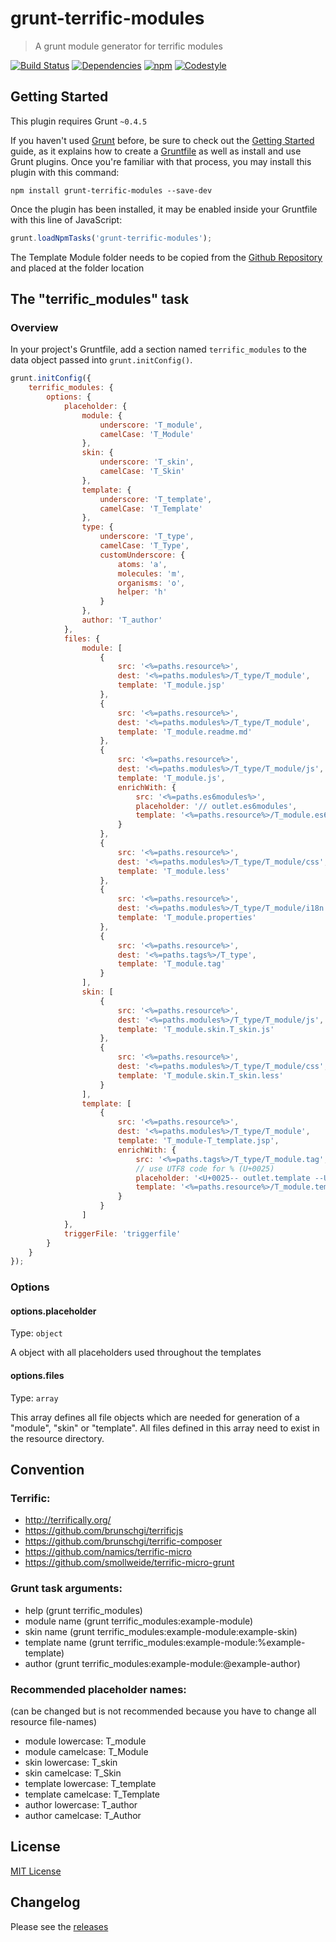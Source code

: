 # grunt-terrific-modules

> A grunt module generator for terrific modules

[![Build Status](https://img.shields.io/travis/smollweide/grunt-terrific-modules/master.svg)](https://travis-ci.org/smollweide/grunt-terrific-modules)
[![Dependencies](https://img.shields.io/david/smollweide/grunt-terrific-modules/master.svg)](https://david-dm.org/smollweide/grunt-terrific-modules)
[![npm](https://img.shields.io/npm/v/grunt-terrific-modules.svg)](https://www.npmjs.com/package/grunt-terrific-modules)
[![Codestyle](https://img.shields.io/badge/codestyle-namics-green.svg)](https://github.com/namics/eslint-config-namics)


## Getting Started
This plugin requires Grunt `~0.4.5`

If you haven't used [Grunt](http://gruntjs.com/) before, be sure to check out the [Getting Started](http://gruntjs.com/getting-started) guide, as it explains how to create a [Gruntfile](http://gruntjs.com/sample-gruntfile) as well as install and use Grunt plugins. Once you're familiar with that process, you may install this plugin with this command:

```shell
npm install grunt-terrific-modules --save-dev
```

Once the plugin has been installed, it may be enabled inside your Gruntfile with this line of JavaScript:

```js
grunt.loadNpmTasks('grunt-terrific-modules');
```

The Template Module folder needs to be copied from the
[Github Repository](https://github.com/smollweide/grunt-terrific-modules/tree/master/resource) and placed at
the folder location <pathToResourceFolder>

## The "terrific_modules" task

### Overview
In your project's Gruntfile, add a section named `terrific_modules` to the data object passed into `grunt.initConfig()`.

```js
grunt.initConfig({
	terrific_modules: {
		options: {
			placeholder: {
				module: {
					underscore: 'T_module',
					camelCase: 'T_Module'
				},
				skin: {
					underscore: 'T_skin',
					camelCase: 'T_Skin'
				},
				template: {
					underscore: 'T_template',
					camelCase: 'T_Template'
				},
				type: {
					underscore: 'T_type',
					camelCase: 'T_Type',
					customUnderscore: {
						atoms: 'a',
						molecules: 'm',
						organisms: 'o',
						helper: 'h'
					}
				},
				author: 'T_author'
			},
			files: {
				module: [
					{
						src: '<%=paths.resource%>',
						dest: '<%=paths.modules%>/T_type/T_module',
						template: 'T_module.jsp'
					},
					{
						src: '<%=paths.resource%>',
						dest: '<%=paths.modules%>/T_type/T_module',
						template: 'T_module.readme.md'
					},
					{
						src: '<%=paths.resource%>',
						dest: '<%=paths.modules%>/T_type/T_module/js',
						template: 'T_module.js',
						enrichWith: {
							src: '<%=paths.es6modules%>',
							placeholder: '// outlet.es6modules',
							template: '<%=paths.resource%>/T_module.es6module.js'
						}
					},
					{
						src: '<%=paths.resource%>',
						dest: '<%=paths.modules%>/T_type/T_module/css',
						template: 'T_module.less'
					},
					{
						src: '<%=paths.resource%>',
						dest: '<%=paths.modules%>/T_type/T_module/i18n',
						template: 'T_module.properties'
					},
					{
						src: '<%=paths.resource%>',
						dest: '<%=paths.tags%>/T_type',
						template: 'T_module.tag'
					}
				],
				skin: [
					{
						src: '<%=paths.resource%>',
						dest: '<%=paths.modules%>/T_type/T_module/js',
						template: 'T_module.skin.T_skin.js'
					},
					{
						src: '<%=paths.resource%>',
						dest: '<%=paths.modules%>/T_type/T_module/css',
						template: 'T_module.skin.T_skin.less'
					}
				],
				template: [
					{
						src: '<%=paths.resource%>',
						dest: '<%=paths.modules%>/T_type/T_module',
						template: 'T_module-T_template.jsp',
						enrichWith: {
							src: '<%=paths.tags%>/T_type/T_module.tag',
							// use UTF8 code for % (U+0025)
							placeholder: '<U+0025-- outlet.template --U+0025>',
							template: '<%=paths.resource%>/T_module.template.tag'
						}
					}
				]
			},
			triggerFile: 'triggerfile'
		}
	}
});
```

### Options

#### options.placeholder
Type: `object`

A object with all placeholders used throughout the templates

#### options.files
Type: `array`

This array defines all file objects which are needed for generation of a "module", "skin" or "template".
All files defined in this array need to exist in the resource directory.

## Convention

### Terrific:
- http://terrifically.org/
- https://github.com/brunschgi/terrificjs
- https://github.com/brunschgi/terrific-composer
- https://github.com/namics/terrific-micro
- https://github.com/smollweide/terrific-micro-grunt

### Grunt task arguments:
- help
	(grunt terrific_modules)
- module name
	(grunt terrific_modules:example-module)
- skin name
	(grunt terrific_modules:example-module:example-skin)
- template name
	(grunt terrific_modules:example-module:%example-template)
- author
	(grunt terrific_modules:example-module:@example-author)


### Recommended placeholder names:
(can be changed but is not recommended because you have to change all resource file-names)

- module lowercase: T_module
- module camelcase: T_Module
- skin lowercase: T_skin
- skin camelcase: T_Skin
- template lowercase: T_template
- template camelcase: T_Template
- author lowercase: T_author
- author camelcase: T_Author


## License
[MIT License](https://github.com/smollweide/grunt-terrific-modules/blob/master/LICENSE)


## Changelog
Please see the [releases](https://github.com/smollweide/grunt-terrific-modules/releases)
















